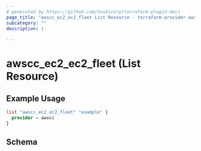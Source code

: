 ```yaml
---
# generated by https://github.com/hashicorp/terraform-plugin-docs
page_title: "awscc_ec2_ec2_fleet List Resource - terraform-provider-awscc"
subcategory: ""
description: |-
  
---
```


# awscc_ec2_ec2_fleet (List Resource)



## Example Usage

```terraform
list "awscc_ec2_ec2_fleet" "example" {
  provider = awscc
}
```

<!-- schema generated by tfplugindocs -->
## Schema
